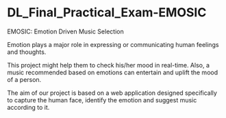 # DL_Final_Practical_Exam-EMOSIC
EMOSIC: Emotion Driven Music Selection

Emotion plays a major role in expressing or communicating human feelings and thoughts.

This project might help them to check his/her mood in real-time. Also, a music recommended based on emotions can entertain and uplift the mood of a person.

The aim of our project is based on a web application designed specifically to capture the human face, identify the emotion and suggest music according to it.
